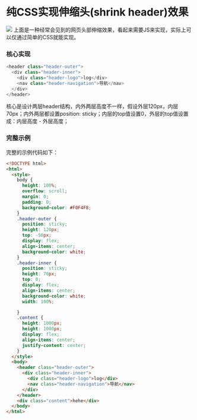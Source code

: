 # 纯CSS实现伸缩头(shrink header)效果

![](https://i0.wp.com/css-tricks.com/wp-content/uploads/2021/02/1s0Ea8DEbYPwwbzrt3C1g4g.gif?resize=1000%2C646&ssl=1)
上面是一种经常会见到的网页头部伸缩效果，看起来需要JS来实现，实际上可以仅通过简单的CSS就能实现。

### 核心实现

```js
<header class="header-outer">
  <div class="header-inner">
    <div class="header-logo">log</div>
    <nav class="header-navigation">导航</nav>
  </div>
</header> 
```

核心是设计两层header结构，内外两层高度不一样，假设外层120px，内层70px；内外两层都设置position: sticky；内层的top值设置0，外层的top值设置成：内层高度 - 外层高度；

### 完整示例
完整的示例代码如下：

```html
<!DOCTYPE html>
<html>
  <style>
    body {
      height: 100%;
      overflow: scroll;
      margin: 0;
      padding: 0;
      background-color: #F0F4F8;
    }
    .header-outer {
      position: sticky;
      height: 120px;
      top: -50px;
      display: flex;
      align-items: center;
      background-color: white;
    }
    .header-inner {
      position: sticky;
      height: 70px;
      top: 0;
      display: flex;
      align-items: center;
      background-color: white;
      width: 100%;

    }
    .content {
      height: 1000px;
      height: 1000px;
      display: flex;
      align-items: center;
      justify-content: center;
    }
  </style>
  <body>
    <header class="header-outer">
      <div class="header-inner">
        <div class="header-logo">log</div>
        <nav class="header-navigation">导航</nav>
      </div>
    </header> 
    <div class="content">hehe</div>  
  </body>
</html>
```

